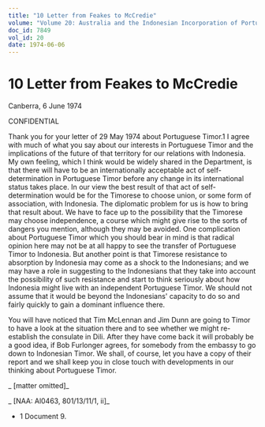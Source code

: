 ```yaml
---
title: "10 Letter from Feakes to McCredie"
volume: "Volume 20: Australia and the Indonesian Incorporation of Portuguese Timor, 1974-1976"
doc_id: 7849
vol_id: 20
date: 1974-06-06
---
```


# 10 Letter from Feakes to McCredie

Canberra, 6 June 1974

CONFIDENTIAL

Thank you for your letter of 29 May 1974 about Portuguese Timor.1 I agree with much of what you say about our interests in Portuguese Timor and the implications of the future of that territory for our relations with Indonesia. My own feeling, which I think would be widely shared in the Department, is that there will have to be an internationally acceptable act of self-determination in Portuguese Timor before any change in its international status takes place. In our view the best result of that act of self-determination would be for the Timorese to choose union, or some form of association, with Indonesia. The diplomatic problem for us is how to bring that result about. We have to face up to the possibility that the Timorese may choose independence, a course which might give rise to the sorts of dangers you mention, although they may be avoided. One complication about Portuguese Timor which you should bear in mind is that radical opinion here may not be at all happy to see the transfer of Portuguese Timor to Indonesia. But another point is that Timorese resistance to absorption by Indonesia may come as a shock to the Indonesians; and we may have a role in suggesting to the Indonesians that they take into account the possibility of such resistance and start to think seriously about how Indonesia might live with an independent Portuguese Timor. We should not assume that it would be beyond the Indonesians' capacity to do so and fairly quickly to gain a dominant influence there.

You will have noticed that Tim McLennan and Jim Dunn are going to Timor to have a look at the situation there and to see whether we might re-establish the consulate in Dili. After they have come back it will probably be a good idea, if Bob Furlonger agrees, for somebody from the embassy to go down to Indonesian Timor. We shall, of course, let you have a copy of their report and we shall keep you in close touch with developments in our thinking about Portuguese Timor.

_ [matter omitted]_

_ [NAA: Al0463, 801/13/11/1, ii]_

  * 1 Document 9.


